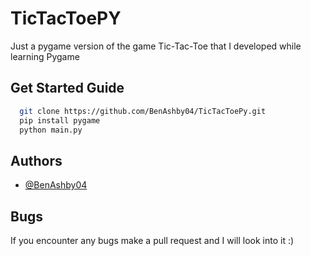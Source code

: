 # TicTacToePY

Just a pygame version of the game Tic-Tac-Toe that I developed while learning Pygame



## Get Started Guide


```bash
  git clone https://github.com/BenAshby04/TicTacToePy.git
  pip install pygame
  python main.py
```
    
## Authors

- [@BenAshby04](https://www.github.com/benashby04)


## Bugs

If you encounter any bugs make a pull request and I will look into it :)
